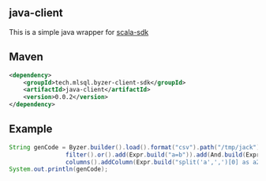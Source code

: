 ## java-client

This is a simple java wrapper for [scala-sdk](https://github.com/allwefantasy/byzer-client-sdk/blob/master/scala-client/README.md) 

## Maven

```xml
<dependency>
    <groupId>tech.mlsql.byzer-client-sdk</groupId>
    <artifactId>java-client</artifactId>
    <version>0.0.2</version>
</dependency>
```

## Example 

```java
String genCode = Byzer.builder().load().format("csv").path("/tmp/jack").options().add("header", "true").end().end().
                filter().or().add(Expr.build("a=b")).add(And.build(Expr.build("c>2"), Expr.build("d>10"))).end().end().
                columns().addColumn(Expr.build("split('a',',')[0] as a2")).end().toScript();
System.out.println(genCode);
```


